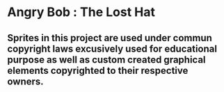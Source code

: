 # Angry Bob : The Lost Hat

## Sprites in this project are used under commun copyright laws excusively used for educational purpose as well as custom created graphical elements copyrighted to their respective owners.
